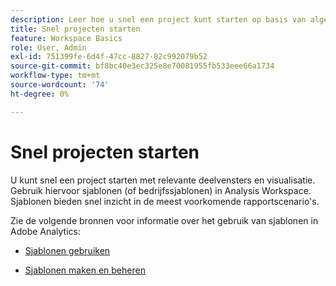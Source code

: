 ```yaml
---
description: Leer hoe u snel een project kunt starten op basis van algemene rapportscenario's met behulp van sjablonen in Analysis Workspace.
title: Snel projecten starten
feature: Workspace Basics
role: User, Admin
exl-id: 751399fe-6d4f-47cc-8827-82c992079b52
source-git-commit: bf8bc40e3ec325e8e70081955fb533eee66a1734
workflow-type: tm+mt
source-wordcount: '74'
ht-degree: 0%

---
```


# Snel projecten starten

U kunt snel een project starten met relevante deelvensters en visualisatie. Gebruik hiervoor sjablonen (of bedrijfssjablonen) in Analysis Workspace. Sjablonen bieden snel inzicht in de meest voorkomende rapportscenario&#39;s.

Zie de volgende bronnen voor informatie over het gebruik van sjablonen in Adobe Analytics:

* [Sjablonen gebruiken](/help/analyze/analysis-workspace/templates/use-templates.md)

* [Sjablonen maken en beheren](/help/analyze/analysis-workspace/templates/create-templates.md)

